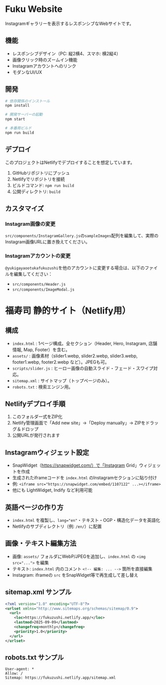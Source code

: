 # Fuku Website

Instagramギャラリーを表示するレスポンシブなWebサイトです。

## 機能

- レスポンシブデザイン（PC: 縦2横4、スマホ: 横2縦4）
- 画像クリック時のズームイン機能
- Instagramアカウントへのリンク
- モダンなUI/UX

## 開発

```bash
# 依存関係のインストール
npm install

# 開発サーバーの起動
npm start

# 本番用ビルド
npm run build
```

## デプロイ

このプロジェクトはNetlifyでデプロイすることを想定しています。

1. GitHubリポジトリにプッシュ
2. Netlifyでリポジトリを接続
3. ビルドコマンド: `npm run build`
4. 公開ディレクトリ: `build`

## カスタマイズ

### Instagram画像の変更

`src/components/InstagramGallery.js`の`sampleImages`配列を編集して、実際のInstagram画像URLに置き換えてください。

### Instagramアカウントの変更

`@yukigayaootukafukuzushi`を他のアカウントに変更する場合は、以下のファイルを編集してください：

- `src/components/Header.js`
- `src/components/ImageModal.js`

# 福寿司 静的サイト（Netlify用）

## 構成
- `index.html` : 1ページ構成。全セクション（Header, Hero, Instagram, 店舗情報, Map, Footer）を含む。
- `assets/` : 画像素材（slider1.webp, slider2.webp, slider3.webp, footer1.webp, footer2.webp など）。JPEGも可。
- `scripts/slider.js` : ヒーロー画像の自動スライド・フェード・スワイプ対応。
- `sitemap.xml` : サイトマップ（トップページのみ）。
- `robots.txt` : 検索エンジン用。

## Netlifyデプロイ手順
1. このフォルダ一式をZIP化
2. Netlify管理画面で「Add new site」→「Deploy manually」→ ZIPをドラッグ＆ドロップ
3. 公開URLが発行されます

## Instagramウィジェット設定
- SnapWidget（https://snapwidget.com/）で「Instagram Grid」ウィジェットを作成
- 生成されたiframeコードを `index.html` のInstagramセクションに貼り付け
- 例: `<iframe src="https://snapwidget.com/embed/1107122" ...></iframe>`
- 他にも LightWidget, Indify など利用可能

## 英語ページの作り方
- `index.html` を複製し、`lang="en"`・テキスト・OGP・構造化データを英語化
- Netlifyのサブディレクトリ（例: `/en/`）に配置

## 画像・テキスト編集方法
- 画像: `assets/` フォルダにWebP/JPEGを追加し、`index.html` の `<img src="...">` を編集
- テキスト: `index.html` 内のコメント `<!-- 編集: ... -->` 箇所を直接編集
- Instagram: iframeの `src` をSnapWidget等で再生成して差し替え

## sitemap.xml サンプル
```xml
<?xml version="1.0" encoding="UTF-8"?>
<urlset xmlns="http://www.sitemaps.org/schemas/sitemap/0.9">
  <url>
    <loc>https://fukuzushi.netlify.app/</loc>
    <lastmod>2025-09-09</lastmod>
    <changefreq>monthly</changefreq>
    <priority>1.0</priority>
  </url>
</urlset>
```

## robots.txt サンプル
```
User-agent: *
Allow: /
Sitemap: https://fukuzushi.netlify.app/sitemap.xml
```


